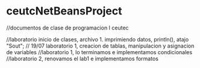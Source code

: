 # ceutcNetBeansProject
//documentos de clase de programacion I ceutec

//laboratorio inicio de clases, archivo 1. imprimiendo datos, println(), atajo "Sout"; 
// 19/07 laboratorio 1, creacion de tablas, manipulacion y asignacion de variables 
//laboratorio 1, lo terminamos e implementamos condicionales
//laboratorio 2, renovamos el lab1 e implementamos formatos

